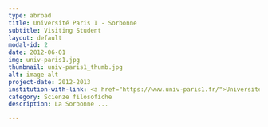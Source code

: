 ```yaml
---
type: abroad
title: Université Paris I - Sorbonne
subtitle: Visiting Student
layout: default
modal-id: 2
date: 2012-06-01
img: univ-paris1.jpg
thumbnail: univ-paris1_thumb.jpg
alt: image-alt
project-date: 2012-2013
institution-with-link: <a href="https://www.univ-paris1.fr/">Université Paris I</a> e <a href="http://www.ihpst.cnrs.fr/">IHPST</a>
category: Scienze filosofiche
description: La Sorbonne ...

---
```

